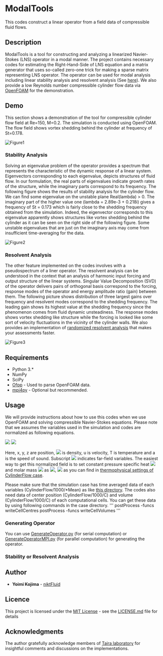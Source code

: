 # ModalTools
This codes construct a linear operator from a field data of compressible fluid flows.


## Description
ModalTools is a tool for constructing and analyzing a linearized Navier-Stokes (LNS) operator in a modal manner. The project contains necessary codes for estimating the Right-Hand-Side of LNS equation and a matrix generator that uses so-called zero-one trick for making a sparse matrix representing LNS operator. The operator can be used for modal analysis including linear stability analysis and resolvent analysis (See [here](https://doi.org/10.2514/1.J056060)). We also provide a low Reynolds number compressible cylinder flow data via [OpenFOAM](https://www.openfoam.com/) for the demonstration.


## Demo
This section shows a demonstration of the tool for compressible cylinder flow field at Re=150, M=0.2. The simulation is conducted using OpenFOAM. The flow field shows vortex shedding behind the cylinder at frequency of St=0.178. 

![Figure1](https://user-images.githubusercontent.com/47338366/75595128-06665d00-5a40-11ea-8ac9-87b0e0d344b9.png)

### Stability Analysis
Solving an eigenvalue problem of the operator provides a spectrum that represents the characteristic of the dynamic response of a linear system. Eigenvectors corresponding to each eigenvalue, depicts structures of fluid flow. In our formulation, the real parts of eigenvalues indicate growth rates of the structure, while the imaginary parts correspond to its frequency. The following figure shows the results of stability analysis for the cylinder flow. We can find some eigenvalue on the unstable plane Real(lambda) > 0. The imaginary part of the higher value one (lambda = 2.89e-3 + 0.218i) gives a frequency of St = 0.173 which is fairly close to the shedding frequency obtained from the simulation. Indeed, the eigenvector corresponds to this eigenvalue apparently shows structures like vortex shedding behind the cylinder as it can be seen on the right side of the following figure. Some unstable eigenvalues that are just on the imaginary axis may come from insufficient time-averaging for the data.

![Figure2](https://user-images.githubusercontent.com/47338366/75592649-ad92c680-5a37-11ea-84fd-17f2ed069b0f.png)

### Resolvent Analysis
The other feature implemented on the codes involves with a pseudospectrum of a liner operator. The resolvent analysis can be understood in the context that an analysis of harmonic input forcing and output structure of the linear systems. Singular Value Decomposition (SVD) of the operator delivers pairs of orthogonal basis correspond to the forcing, response modes of the operator and energy amplitude ratio (gain) between them. The following picture shows distribution of three largest gains over frequency and resolvent modes correspond to the shedding frequency. The leading gain shows its highest value at the shedding frequency since the phenomenon comes from fluid dynamic unsteadiness. The response modes shows vortex shedding like structure while the forcing is looked like some sort of velocity fluctuations in the vicinity of the cylinder walls. We also provides an implementation of [randomized resolvent analysis](https://arxiv.org/abs/1902.01458) that makes your assessments faster.

![Figure3](https://user-images.githubusercontent.com/47338366/75595182-2bf36680-5a40-11ea-8814-381d05360ef8.png)


## Requirements
* Python 3.*
* NumPy 
* SciPy
* [Ofpp](https://github.com/dayigu/ofpp) - Used to parse OpenFOAM data.
* [mpi4py](https://mpi4py.readthedocs.io/en/stable/) - Optional but recommended.

## Usage
We will provide instructions about how to use this codes when we use OpenFOAM and solving compressible Navier-Stokes equations. Please note that we assumes the variables used in the simulation and codes are normalized as following equations.

<img src="https://latex.codecogs.com/gif.latex?x&space;=&space;\frac{\widetilde{x}}{L},&space;\:&space;y&space;=&space;\frac{\widetilde{y}}{L},&space;\:&space;z&space;=&space;\frac{\widetilde{z}}{L}">
<img src="\rho = \frac{\widetilde{\rho}}{\rho_\infty}, \: u = \frac{\widetilde{u}}{a_\infty}, \: T = \frac{\widetilde{T}}{T_\infty}">

Here, x, y, z are position, <img src="https://latex.codecogs.com/gif.latex?\rho"> is density, u is velocity, T is temperature and a is the speed of sound. Subscript <img src="https://latex.codecogs.com/gif.latex?\infty"> indicates far-field variables. The easiest way to get this normalized field is to set constant pressure specific heat <img src="https://latex.codecogs.com/gif.latex?c_p"> and molar mass <img src="https://latex.codecogs.com/gif.latex?M"> as <img src="https://latex.codecogs.com/gif.latex?c_p=2.5">, <img src="https://latex.codecogs.com/gif.latex?M=11640.3"> as you can find in [thermophysical settings of CylinderFlow case](CylinderFlow/constant/thermophysicalProperties). 

Please make sure that the simulation case has time averaged data of each variables (CylinderFlow/1000/*Mean) as like [this directory](CylinderFlow/1000). The codes also need data of center  position (CylinderFlow/1000/C) and volume (CylinderFlow/1000/C) of each computational cells. You can get these data by using following commands in the case directory.
'''
postProcess -funcs writeCellCentres 
postProcess -funcs writeCellVolumes
'''


### Generating Operator
You can use [GenerateOperator.py](GenerateOperator.py) (for serial computation) or [GenerateOperatorMPI.py](GenerateOperatorMPI.py) (for parallel computation) for generating the operator. 

### Stability or Resolvent Analysis



## Author
* **Yoimi Kojima** - [niktFluid](https://github.com/niktFluid)


## Licence

This project is licensed under the [MIT License](https://github.com/tcnksm/tool/blob/master/LICENCE) - see the [LICENSE.md](LICENSE) file for details


## Acknowledgments

The author gratefully acknowledge members of [Taira laboratory](http://www.seas.ucla.edu/fluidflow/group.html) for insightful comments and discussions on the implementations.

